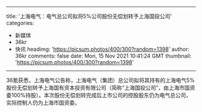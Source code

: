 
---
title: '上海电气：电气总公司拟将5%公司股份无偿划转予上海国投公司'
categories: 
 - 新媒体
 - 36kr
 - 快讯
headimg: 'https://picsum.photos/400/300?random=1398'
author: 36kr
comments: false
date: Mon, 15 Nov 2021 10:41:24 GMT
thumbnail: 'https://picsum.photos/400/300?random=1398'
---

<div>   
36氪获悉，上海电气公告称，上海电气（集团）总公司拟将其持有的上海电气5%股份无偿划转予上海国有资本投资有限公司（简称“上海国投公司”，由上海市国资委100%持股）。本次股份无偿划转完成后上市公司的控股股东仍为电气总公司，实际控制人仍为上海市国资委。  
</div>
            
